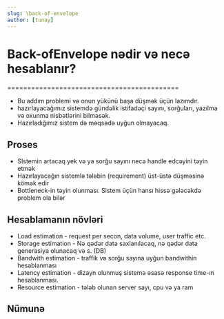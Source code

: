 ```yaml
---
slug: \back-of-envelope
author: [tunay]
---
```


# Back-ofEnvelope nədir və necə hesablanır?
===========================================

- Bu addım problemi və onun yükünü başa düşmək üçün lazımdır.
- hazırlayacağımız sistemdə gündəlik istifadəçi sayını, sorğuları, yazılma və oxunma nisbətlərini bilməsək. 
- Hazırladığımız sistem də məqsədə uyğun olmayacaq.

## Proses
- SIstemin  artacaq yek və ya sorğu sayını necə handle edcəyini təyin etmək
- Hazırlayacağın sistemlə tələbin (requirement) üst-üstə düşməsinə kömək edir
- Bottleneck-in təyin olunması. Sistem üçün hansı hissə gələcəkdə problem ola bilər

## Hesablamanın növləri
- Load estimation - request per secon, data volume, user traffic etc.
- Storage estimation - Nə qədər data saxlanılacaq, nə qədər data generasiya olunacaq və s. (DB)
- Bandwith estimation - traffik və sorğu sayına uyğun bandwithin hesablanması
- Latency estimation - dizayn olunmuş sistemə əsasə response time-ın hesablanması.
- Resource estimation - tələb olunan server sayı, cpu və ya ram

## Nümunə
